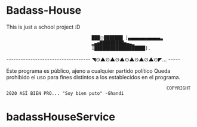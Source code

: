 # Badass-House
This is just a school project :D

                                    ███۞███████ ]▄▄▄▄▄▄▄▄▄▄▄▄▃ 
                                    ▂▄▅█████████▅▄▃▂ 
                                    I███████████████████]. 
----------------------------------- ◥⊙▲⊙▲⊙▲⊙▲⊙▲⊙▲⊙◤... -----


Este programa es público, ajeno a cualquier partido político
Queda prohibido el uso para fines distintos a los establecidos en el programa.

                                                                COPYRIGHT 2020 ASÍ BIEN PRO... "Soy bien puto" -Ghandi
# badassHouseService
